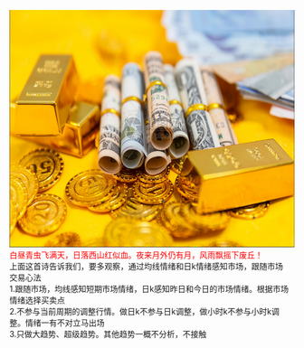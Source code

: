 <img src="images/gold.PNG" style="height:420px;width:100%;"></img>
<font color="red">白昼青虫飞满天，日落西山红似血。夜来月外仍有月，风雨飘摇下废丘！</font>  
上面这首诗告诉我们，要多观察，通过均线情绪和日k情绪感知市场，跟随市场  
交易心法  
1.跟随市场，均线感知短期市场情绪，日k感知昨日和今日的市场情绪。根据市场情绪选择买卖点  
2.不参与当前周期的调整行情。做日k不参与日k调整，做小时k不参与小时k调整。情绪一有不对立马出场  
3.只做大趋势、超级趋势。其他趋势一概不分析，不接触  
